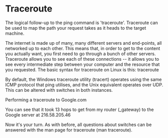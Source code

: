 # Traceroute

The logical follow-up to the ping command is 'traceroute'. Traceroute can be used to map the path your request takes as it heads to the target machine.

The internet is made up of many, many different servers and end-points, all networked up to each other. This means that, in order to get to the content you actually want, you first need to go through a bunch of other servers. Traceroute allows you to see each of these connections -- it allows you to see every intermediate step between your computer and the resource that you requested. The basic syntax for traceroute on Linux is this: traceroute <destination>

By default, the Windows traceroute utility (tracert) operates using the same ICMP protocol that ping utilises, and the Unix equivalent operates over UDP. This can be altered with switches in both instances.

Performing a traceroute to Google.com

You can see that it took 13 hops to get from my router (_gateway) to the Google server at 216.58.205.46

Now it's your turn. As with before, all questions about switches can be answered with the man page for traceroute
(man traceroute).